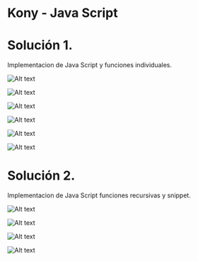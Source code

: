 # Kony - Java Script


# Solución 1. 
Implementacion de Java Script y funciones individuales.

![Alt text](https://lh3.googleusercontent.com/-pnnHoc78WVA/VsN3UWB09VI/AAAAAAAADzA/ret5bGQ8v6Y/s576-Ic42/Captura%252520de%252520pantalla%2525202016-02-16%252520a%252520las%2525201.42.45%252520p.m..png "1")

![Alt text](https://lh3.googleusercontent.com/-hyTsZ5yLDnM/VsN3UYLumZI/AAAAAAAADy8/wOx3lKxCDoE/s512-Ic42/Captura%252520de%252520pantalla%2525202016-02-16%252520a%252520las%2525201.43.00%252520p.m..png "2")

![Alt text](https://lh3.googleusercontent.com/-CU991m-YC9E/VsN3U2Hi6QI/AAAAAAAADzM/lbyo5E6aD8s/s512-Ic42/Captura%252520de%252520pantalla%2525202016-02-16%252520a%252520las%2525201.43.11%252520p.m..png "3")

![Alt text](https://lh3.googleusercontent.com/-w-SRHzZYS-Y/VsN3U88kc0I/AAAAAAAADzE/R7CODcdozFw/s512-Ic42/Captura%252520de%252520pantalla%2525202016-02-16%252520a%252520las%2525201.43.23%252520p.m..png "4")

![Alt text](https://lh3.googleusercontent.com/--iaMkAjo5Bs/VsN3VKHVCvI/AAAAAAAADzI/FB1NZqIfXLo/s512-Ic42/Captura%252520de%252520pantalla%2525202016-02-16%252520a%252520las%2525201.43.33%252520p.m..png "5")

![Alt text](https://lh3.googleusercontent.com/-9bxI1rljnAU/VsN3VbI8tSI/AAAAAAAADzQ/CBRp1geZ1M0/s512-Ic42/Captura%252520de%252520pantalla%2525202016-02-16%252520a%252520las%2525201.43.38%252520p.m..png "6")

# Solución 2. 
Implementacion de Java Script funciones recursivas y snippet.

![Alt text](https://lh3.googleusercontent.com/-wKbY9iVWukA/VsN3Vs3zJfI/AAAAAAAADzU/wuoj1TCfR4c/s512-Ic42/Captura%252520de%252520pantalla%2525202016-02-16%252520a%252520las%2525201.43.53%252520p.m..png "7")

![Alt text](https://lh3.googleusercontent.com/-TRicoMQeIfM/VsN3V8cuCuI/AAAAAAAADzY/Nny7gV5w09A/s512-Ic42/Captura%252520de%252520pantalla%2525202016-02-16%252520a%252520las%2525201.44.10%252520p.m..png "8")

![Alt text](https://lh3.googleusercontent.com/-TOKyKVyyY5U/VsN3V3z-M9I/AAAAAAAADzc/oc40ZRkkFc8/s512-Ic42/Captura%252520de%252520pantalla%2525202016-02-16%252520a%252520las%2525201.44.15%252520p.m..png "9")

![Alt text](https://lh3.googleusercontent.com/-rJhpFYpH7Fk/VsN3WNyq6iI/AAAAAAAADzg/hdnh9OPnOW8/s512-Ic42/Captura%252520de%252520pantalla%2525202016-02-16%252520a%252520las%2525201.44.22%252520p.m..png "10")
